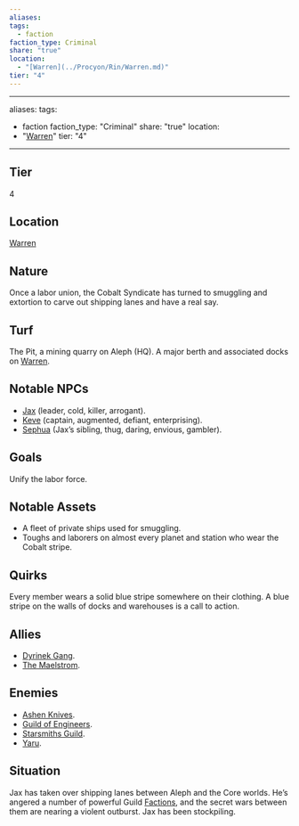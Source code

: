 ```yaml
---
aliases: 
tags:
  - faction
faction_type: Criminal
share: "true"
location:
  - "[Warren](../Procyon/Rin/Warren.md)"
tier: "4"
---
```

---
aliases: 
tags:
  - faction
faction_type: "Criminal"
share: "true"
location:
  - "[Warren](../Procyon/Rin/Warren.md)"
tier: "4"
---
## Tier

4

## Location

[Warren](../Procyon/Rin/Warren.md)

## Nature

Once a labor union, the Cobalt Syndicate has turned to smuggling and extortion to carve out shipping lanes and have a real say.

## Turf

The Pit, a mining quarry on Aleph (HQ). A major berth and associated docks on [Warren](../Procyon/Rin/Warren.md).

## Notable NPCs

- [Jax](Jax.md) (leader, cold, killer, arrogant).
- [Keve](Keve.md) (captain, augmented, defiant, enterprising).
- [Sephua](Sephua.md) (Jax’s sibling, thug, daring, envious, gambler).


## Goals

Unify the labor force.

## Notable Assets

- A fleet of private ships used for smuggling.
- Toughs and laborers on almost every planet and station who wear the Cobalt stripe.


## Quirks

Every member wears a solid blue stripe somewhere on their clothing. A blue stripe on the walls of docks and warehouses is a call to action.

## Allies

- [Dyrinek Gang](./Dyrinek%20Gang.md).
- [The Maelstrom](./The%20Maelstrom.md).


## Enemies

- [Ashen Knives](./Ashen%20Knives.md).
- [Guild of Engineers](./Guild%20of%20Engineers.md).
- [Starsmiths Guild](./Starsmiths%20Guild.md).
- [Yaru](./Yaru.md).


## Situation

Jax has taken over shipping lanes between Aleph and the Core worlds. He’s angered a number of powerful Guild [Factions](./index.md), and the secret wars between them are nearing a violent outburst. Jax has been stockpiling.
